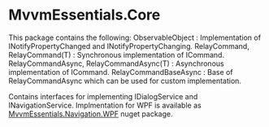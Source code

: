 # MvvmEssentials.Core
This package contains the following:
ObservableObject : Implementation of INotifyPropertyChanged and INotifyPropertyChanging.
RelayCommand, RelayCommand(T) : Synchronous implementation of ICommand.
RelayCommandAsync, RelayCommandAsync(T) : Asynchronous implementation of ICommand.
RelayCommandBaseAsync : Base of RelayCommandAsync which can be used for custom implementation.

Contains interfaces for implementing IDialogService and INavigationService.
Implmentation for WPF is available as [MvvmEssentials.Navigation.WPF](https://www.nuget.org/packages/MvvmEssentials.Navigation.WPF/) nuget package.